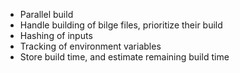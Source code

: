 - Parallel build
- Handle building of bilge files, prioritize their build
- Hashing of inputs
- Tracking of environment variables
- Store build time, and estimate remaining build time
